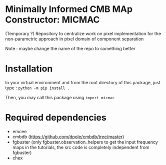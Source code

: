 # Minimally Informed CMB MAp Constructor: MICMAC
(Temporary ?) Repository to centralize work on pixel implementation for the non-parametric approach in pixel domain of component separation

Note : maybe change the name of the repo to something better

# Installation

In your virtual environment and from the root directory of this package, just type :
`python -m pip install .`

Then, you may call this package using `import micmac`

# Required dependencies
* emcee
* cmbdb (https://github.com/dpole/cmbdb/tree/master)
* fgbuster (only fgbuster.observation_helpers to get the input frequency maps in the tutorials, the src code is completely independent from fgbuster)
* chex